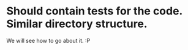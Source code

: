 # Should contain tests for the code. Similar directory structure.

We will see how to go about it. :P
